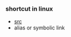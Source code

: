 ### shortcut in linux
- [src](https://superuser.com/questions/167221/can-i-add-a-shortcut-to-replace-a-path-in-linux)
- alias or symbolic link